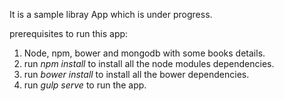 It is a sample libray App which is under progress.

prerequisites to run this app:
  1. Node, npm, bower and mongodb with some books details.
  2. run <i>npm install</i> to install all the node modules dependencies.
  3. run <i>bower install</i> to install all the bower dependencies.
  4. run <i>gulp serve</i> to run the app.
